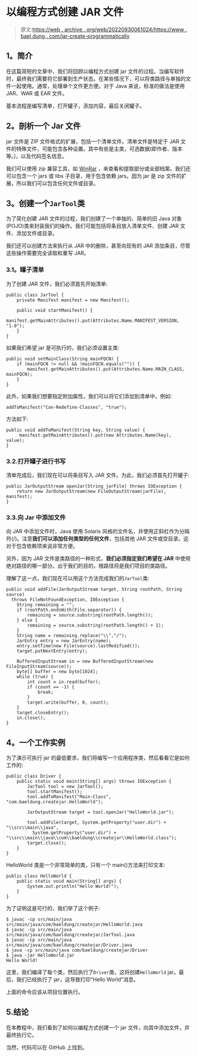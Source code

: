 # 以编程方式创建 JAR 文件

> 原文:[https://web . archive . org/web/20220930061024/https://www . bael dung . com/jar-create-programmatically](https://web.archive.org/web/20220930061024/https://www.baeldung.com/jar-create-programatically)

## **1。简介**

在这篇简短的文章中，我们将回顾以编程方式创建 jar 文件的过程。当编写软件时，最终我们需要将它部署到生产状态。在某些情况下，可以将类路径与单独的文件一起使用。通常，处理单个文件更方便。对于 Java 来说，标准的做法是使用 JAR、WAR 或 EAR 文件。

基本流程是编写清单，打开罐子，添加内容，最后关闭罐子。

## **2。剖析一个 Jar 文件**

jar 文件是 ZIP 文件格式的扩展，包括一个清单文件。清单文件是特定于 JAR 文件的特殊文件，可能包含各种设置。其中有些是主类，可选数据(即作者、版本等。)，以及代码签名信息。

我们可以使用 zip 兼容工具，如 [WinRar](winrar.com) ，来查看和提取部分或全部档案。我们还可以包含一个 jars 或 libs 子目录，用于包含依赖 jars。因为 jar 是 zip 文件的扩展，所以我们可以包含任何文件或目录。

## **3。创建一个`JarTool`类**

为了简化创建 JAR 文件的过程，我们创建了一个单独的、简单的旧 Java 对象(POJO)类来封装我们的操作。我们可能包括将条目放入清单文件、创建 JAR 文件、添加文件或目录。

我们还可以创建方法来执行从 JAR 中的删除，甚至向现有的 JAR 添加条目，尽管这些操作需要完全读取和重写 JAR。

### **3.1。罐子清单**

为了创建 JAR 文件，我们必须首先开始清单:

```
public class JarTool {    
    private Manifest manifest = new Manifest();

    public void startManifest() {
        manifest.getMainAttributes().put(Attributes.Name.MANIFEST_VERSION, "1.0");
    }
}
```

如果我们希望 jar 是可执行的，我们必须设置主类:

```
public void setMainClass(String mainFQCN) {
    if (mainFQCN != null && !mainFQCN.equals("")) {
        manifest.getMainAttributes().put(Attributes.Name.MAIN_CLASS, mainFQCN);
    }
}
```

此外，如果我们想要指定附加属性，我们可以将它们添加到清单中，例如:

```
addToManifest("Can-Redefine-Classes", "true");
```

方法如下:

```
public void addToManifest(String key, String value) {
     manifest.getMainAttributes().put(new Attributes.Name(key), value);
}
```

### 3.2.打开罐子进行书写

清单完成后，我们现在可以将条目写入 JAR 文件。为此，我们必须首先打开罐子:

```
public JarOutputStream openJar(String jarFile) throws IOException {        
    return new JarOutputStream(new FileOutputStream(jarFile), manifest);
} 
```

### 3.3.向 Jar 中添加文件

向 JAR 中添加文件时，Java 使用 Solaris 风格的文件名，并使用正斜杠作为分隔符(/)。注意**我们可以添加任何类型的任何文件**，包括其他 JAR 文件或空目录。这对于包含依赖项来说非常方便。

另外，因为 JAR 文件是类路径的一种形式，**我们必须指定我们希望在 JAR** 中使用绝对路径的哪一部分。出于我们的目的，根路径将是我们项目的类路径。

理解了这一点，我们现在可以用这个方法完成我们的`JarTool`类:

```
public void addFile(JarOutputStream target, String rootPath, String source) 
  throws FileNotFoundException, IOException {
    String remaining = "";
    if (rootPath.endsWith(File.separator)) {
        remaining = source.substring(rootPath.length());
    } else {
        remaining = source.substring(rootPath.length() + 1);
    }
    String name = remaining.replace("\\","/");
    JarEntry entry = new JarEntry(name);
    entry.setTime(new File(source).lastModified());
    target.putNextEntry(entry);

    BufferedInputStream in = new BufferedInputStream(new FileInputStream(source));
    byte[] buffer = new byte[1024];
    while (true) {
        int count = in.read(buffer);
        if (count == -1) {
            break;
        }
        target.write(buffer, 0, count);
    }
    target.closeEntry();
    in.close();
}
```

## **4。一个工作实例**

为了演示可执行 jar 的最低要求，我们将编写一个应用程序类，然后看看它是如何工作的:

```
public class Driver {
    public static void main(String[] args) throws IOException {
        JarTool tool = new JarTool();
        tool.startManifest();
        tool.addToManifest("Main-Class", "com.baeldung.createjar.HelloWorld");

        JarOutputStream target = tool.openJar("HelloWorld.jar");

        tool.addFile(target, System.getProperty("user.dir") + "\\src\\main\\java",
          System.getProperty("user.dir") + "\\src\\main\\java\\com\\baeldung\\createjar\\HelloWorld.class");
        target.close();
    }
}
```

HelloWorld 类是一个非常简单的类，只有一个 main()方法来打印文本:

```
public class HelloWorld {
    public static void main(String[] args) {
        System.out.println("Hello World!");
    }
} 
```

为了证明这是可行的，我们举了这个例子:

```
$ javac -cp src/main/java src/main/java/com/baeldung/createjar/HelloWorld.java
$ javac -cp src/main/java src/main/java/com/baeldung/createjar/JarTool.java
$ javac -cp src/main/java src/main/java/com/baeldung/createjar/Driver.java
$ java -cp src/main/java com/baeldung/createjar/Driver
$ java -jar HelloWorld.jar
Hello World! 
```

这里，我们编译了每个类，然后执行了`Driver`类，这将创建`HelloWorld` jar。最后，我们已经执行了 jar，这导致打印“Hello World”消息。

上面的命令应该从项目位置执行。

## 5.结论

在本教程中，我们看到了如何以编程方式创建一个 jar 文件，向其中添加文件，并最终执行它。

当然，代码可以在 GitHub 上找到。